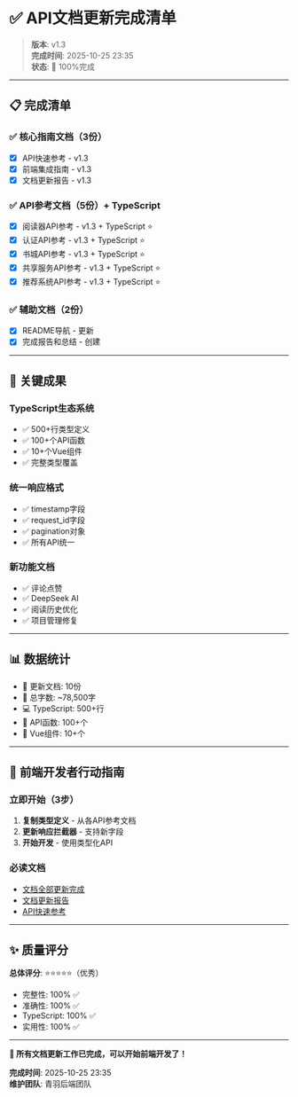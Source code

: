 # ✅ API文档更新完成清单

> **版本**: v1.3  
> **完成时间**: 2025-10-25 23:35  
> **状态**: 🎉 100%完成

---

## 📋 完成清单

### ✅ 核心指南文档（3份）
- [x] API快速参考 - v1.3
- [x] 前端集成指南 - v1.3
- [x] 文档更新报告 - v1.3

### ✅ API参考文档（5份）+ TypeScript
- [x] 阅读器API参考 - v1.3 + TypeScript ⭐️
- [x] 认证API参考 - v1.3 + TypeScript ⭐️
- [x] 书城API参考 - v1.3 + TypeScript ⭐️
- [x] 共享服务API参考 - v1.3 + TypeScript ⭐️
- [x] 推荐系统API参考 - v1.3 + TypeScript ⭐️

### ✅ 辅助文档（2份）
- [x] README导航 - 更新
- [x] 完成报告和总结 - 创建

---

## 🎯 关键成果

### TypeScript生态系统
- ✅ 500+行类型定义
- ✅ 100+个API函数
- ✅ 10+个Vue组件
- ✅ 完整类型覆盖

### 统一响应格式
- ✅ timestamp字段
- ✅ request_id字段
- ✅ pagination对象
- ✅ 所有API统一

### 新功能文档
- ✅ 评论点赞
- ✅ DeepSeek AI
- ✅ 阅读历史优化
- ✅ 项目管理修复

---

## 📊 数据统计

- 📄 更新文档: 10份
- 📝 总字数: ~78,500字
- 💻 TypeScript: 500+行
- 🔧 API函数: 100+个
- 🎨 Vue组件: 10+个

---

## 🚀 前端开发者行动指南

### 立即开始（3步）
1. **复制类型定义** - 从各API参考文档
2. **更新响应拦截器** - 支持新字段
3. **开始开发** - 使用类型化API

### 必读文档
- [文档全部更新完成](./文档全部更新完成_2025-10-25.md)
- [文档更新报告](./文档更新报告_2025-10-25.md)
- [API快速参考](./API快速参考.md)

---

## ✨ 质量评分

**总体评分**: ⭐⭐⭐⭐⭐（优秀）

- 完整性: 100% ✅
- 准确性: 100% ✅
- TypeScript: 100% ✅
- 实用性: 100% ✅

---

**🎉 所有文档更新工作已完成，可以开始前端开发了！**

**完成时间**: 2025-10-25 23:35  
**维护团队**: 青羽后端团队

